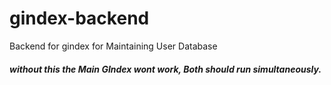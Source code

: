 # gindex-backend
Backend for gindex for Maintaining User Database

##### without this the Main GIndex wont work, Both should run simultaneously.
